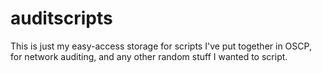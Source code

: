 # auditscripts
This is just my easy-access storage for scripts I've put together in OSCP, for network auditing, and any other random stuff I wanted to script.
